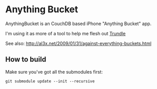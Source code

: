 # Anything Bucket

AnythingBucket is an CouchDB based iPhone "Anything Bucket" app.

I'm using it as more of a tool to help me flesh out [Trundle][1]

See also: http://al3x.net/2009/01/31/against-everything-buckets.html

## How to build

Make sure you've got all the submodules first:

	git submodule update --init --recursive

[1]:  http://github.com/schwa/trundle

